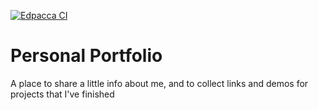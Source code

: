 [![Edpacca CI](https://github.com/Edpacca/Edpacca.github.io/actions/workflows/main.yml/badge.svg)](https://github.com/Edpacca/Edpacca.github.io/actions/workflows/main.yml)

# Personal Portfolio
A place to share a little info about me, and to collect links and demos for projects that I've finished